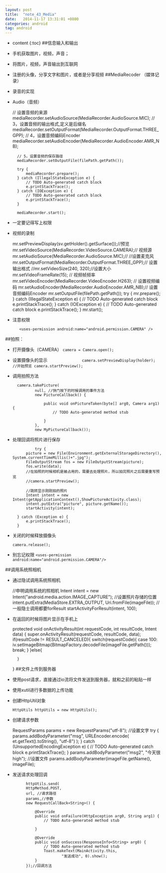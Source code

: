 ```yaml
---
layout: post
title:  "note_43_Media"
date:   2014-11-17 13:31:01 +0800
categories: android
tag: android
---
```


* content
{:toc}
##信息输入和输出
- 手机获取图片，视频，声音；
- 将图片，视频，声音输出到互联网
- 注册的头像，分享文字和图片，或者是分享视频
##MediaRecoder （媒体记录）
- 录音的实现
- Audio（音频）

     // 设置音频的来源
     	mediaRecorder.setAudioSource(MediaRecorder.AudioSource.MIC);
     	// 3，设置音频的输出格式,定义是后缀名
     	mediaRecorder.setOutputFormat(MediaRecorder.OutputFormat.THREE_GPP);
     	// 4，设置音频编码Encoder
     	mediaRecorder.setAudioEncoder(MediaRecorder.AudioEncoder.AMR_NB);
     	
     	// 5，设置音频的保存路径
     	mediaRecorder.setOutputFile(filePath.getPath());
     	
     	try {
     		mediaRecorder.prepare();
     	} catch (IllegalStateException e) {
     		// TODO Auto-generated catch block
     		e.printStackTrace();
     	} catch (IOException e) {
     		// TODO Auto-generated catch block
     		e.printStackTrace();
     	}
     	
     	mediaRecorder.start();
- 一定要记得写上权限

     <uses-permission android:name="android.permission.MOUNT_UNMOUNT_FILESYSTEMS" />
         <uses-permission android:name="android.permission.WRITE_EXTERNAL_STORAGE" />
         <!-- 设置录音权限 -->
         <uses-permission 
             android:name="android.permission.RECORD_AUDIO"
             />
- 视频的录制


   mr.setPreviewDisplay(sv.getHolder().getSurface());//预览    
   	mr.setVideoSource(MediaRecorder.VideoSource.CAMERA);// 视频源
   	mr.setAudioSource(MediaRecorder.AudioSource.MIC);// //设置麦克风
   	mr.setOutputFormat(MediaRecorder.OutputFormat.THREE_GPP);// 设置输出格式
   	//mr.setVideoSize(240, 320);//设置大小
   	mr.setVideoFrameRate(15); // 视频帧频率
   	mr.setVideoEncoder(MediaRecorder.VideoEncoder.H263); // 设置视频编码
   	mr.setAudioEncoder(MediaRecorder.AudioEncoder.AMR_NB);// 设置音频编码Encoder
   	mr.setOutputFile(filePath.getPath());
   	try {
   		mr.prepare();
   	} catch (IllegalStateException e) {
   		// TODO Auto-generated catch block
   		e.printStackTrace();
   	} catch (IOException e) {
   		// TODO Auto-generated catch block
   		e.printStackTrace();
   	}
   	mr.start();
- 注意权限

         <uses-permission android:name="android.permission.CAMERA" />
##拍照：
- 打开摄像头（CAMERA）
  `camera = Camera.open();`
- 设置摄像头的显示
    `				camera.setPreviewDisplay(holder);
    			//开始预览
    			camera.startPreview();`
- 调用拍照方法

        camera.takePicture(
        		null, //快门按下的时候调用的事件方法
        		new PictureCallback() {
        			
        			public void onPictureTaken(byte[] arg0, Camera arg1) {
        				// TODO Auto-generated method stub
        				
        			}
        		}, 
        		new MyPictureCallback());
- 处理回调将照片进行保存

    			try {
   			picture = new File(Environment.getExternalStorageDirectory(), System.currentTimeMillis()+".jpg");
   			FileOutputStream fos = new FileOutputStream(picture);
   			fos.write(data);
   			//在拍照的时候相机是被占用的，需要去处理照片，所以拍完照片之后需要重写预览
   			//camera.startPreview();
   			
   			//跳转显示刚刚拍的照片
   			Intent intent = new Intent(getApplicationContext(),ShowPictureActivity.class);
   			intent.putExtra("picture", picture.getName());
   			startActivity(intent);
   			
   		} catch (Exception e) {
   			e.printStackTrace();
   		}

- 关闭的时候释放摄像头

    `camera.release();`
- 别忘记权限
    `<uses-permission android:name="android.permission.CAMERA"/>`

##调用系统照相机
- 通过隐试调用系统照相机

     //申明调用系统的照相机
     	Intent intent = new Intent("android.media.action.IMAGE_CAPTURE");
     	//设置照片存储的位置
     	intent.putExtra(MediaStore.EXTRA_OUTPUT, Uri.fromFile(imageFile));
     	//一般隐士调用都要forResult
     	startActivityForResult(intent, 100);
- 在返回的时候将图片显示在手机上

     protected void onActivityResult(int requestCode, int resultCode, Intent data) {
     	super.onActivityResult(requestCode, resultCode, data);
     	if(resultCode != RESULT_CANCELED){
     		switch(requestCode){
     		case 100:
     			iv.setImageBitmap(BitmapFactory.decodeFile(imageFile.getPath()));
     			break;
     		}
     	}else{
     		
     	}
     }
##文件上传到服务器
- 使用post请求，直接通过io流将文件发送到服务器，就和之前的粘贴一样
- 使用xutil进行多数据的上传功能
- 创建HttpUtil对象

    `HttpUtils httpUtils = new HttpUtils();`
- 创建请求参数

     RequestParams params = new RequestParams("utf-8");
     	//设置文字
     	try {
     		params.addBodyParameter("msg",
     				URLEncoder.encode(	et.getText().toString(), "utf-8")
     			);
     	} catch (UnsupportedEncodingException e) {
     		// TODO Auto-generated catch block
     		e.printStackTrace();
     	}
     	params.addBodyParameter("msg2", "今天很high");
     	//设置文件
     	params.addBodyParameter(imageFile.getName(), imageFile);
- 发送请求处理回调

    		httpUtils.send(
  			HttpMethod.POST,
  			url, //请求路径
  			params,//参数 
  			new RequestCallBack<String>() {
  	
  				@Override
  				public void onFailure(HttpException arg0, String arg1) {
  					// TODO Auto-generated method stub
  					
  				}
  	
  				@Override
  				public void onSuccess(ResponseInfo<String> arg0) {
  					// TODO Auto-generated method stub
  					Toast.makeText(MainActivity.this,
  							"发送成功", 0).show();
  				}
  			});//回调方法
